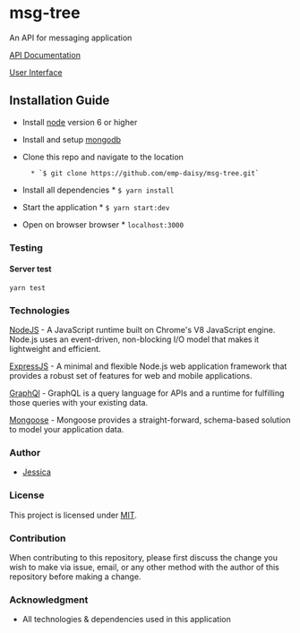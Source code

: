 # msg-tree

An API for messaging application

[API Documentation](https://msg-tree.herokuapp.com/api/v1)

[User Interface](https://msg-tree.herokuapp.com)

## Installation Guide

* Install [node](https://nodejs.org/en/download/) version 6 or higher

* Install and setup [mongodb](https://docs.mongodb.com/manual/tutorial/install-mongodb-on-os-x/)

* Clone this repo and navigate to the location

        * `$ git clone https://github.com/emp-daisy/msg-tree.git`

* Install all dependencies
        * `$ yarn install`

* Start the application
        * `$ yarn start:dev`

* Open on browser browser
        * `localhost:3000`

### Testing

#### Server test

`yarn test`

### Technologies

[NodeJS](https://www.nodejs.org/) - A JavaScript runtime built on Chrome's V8 JavaScript engine. Node.js uses an event-driven, non-blocking I/O model that makes it lightweight and efficient.

[ExpressJS](https://www.expressjs.com/) - A minimal and flexible Node.js web application framework that provides a robust set of features for web and mobile applications.

[GraphQl](https://graphql.org/) - GraphQL is a query language for APIs and a runtime for fulfilling those queries with your existing data.

[Mongoose](https://mongoosejs.com/) - Mongoose provides a straight-forward, schema-based solution to model your application data.

### Author

* [Jessica](https://github.com/emp-daisy/)

### License

This project is licensed under [MIT](https://github.com/emp-daisy/msg-tree/blob/develop/LICENSE).

### Contribution

When contributing to this repository, please first discuss the change you wish to make via issue, email, or any other method with the author of this repository before making a change.

### Acknowledgment

* All technologies & dependencies used in this application